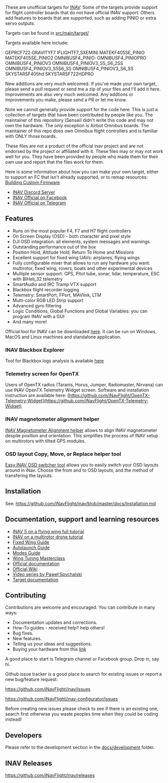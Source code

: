 These are unofficial targets for [INAV](https://github.com/iNavFlight/inav).
Some of the targets provide support for flight controller boards that do not have official INAV support.
Others add features to boards that are supported, such as adding PINIO or extra servo outputs.

Targets can be found in [src/main/target/](src/main/target/)

Targets available here include:

GEPRCF722
GRAVITYF7
IFLIGHTF7_SXEMINI
MATEKF405SE_PINIO
MATEKF405SE_PINIO2
OMNIBUSF4_PINIO:
OMNIBUSF4_PINIOPRO
OMNIBUSF4_PINIOV3
OMNIBUSF4_PINIOV3_S5_S6_2SS
OMNIBUSF4_PINIOV3_S5S6_SS
OMNIBUSF4_PINIOV3_S6_SS
SKYSTARSF405hd
SKYSTARSF722HDPRO

New additions are very much welcomed. If you've made your own target, please
send a pull request or send me a zip of your files and I'll add it here.
Improvements are also very much welcomed. Any addtions or improvements you
make, please send a PR or let me know.

Note we cannot generally provide support for the code here. This is just a
collection of targets that have been contributed by people like you. The maintainer
of this repository (Sensei) didn't write this code and may not own the hardware.
The only exception is Airbot Omnibus boards. The maintainer of this repo
does own Omnibus flight controllers and is familiar with ONLY those boards.

These files are not a product of the official inav project and are not endorsed
by the project or affiliated with it. These files may or may not work well for you.
They have been provided by people who made them for their own use and report that the files work for them.

Here is some information about how you can make your own target, either to support
an FC that isn't already supported, or to remap resources:
[Building Custom Firmware](https://github.com/iNavFlight/inav/wiki/Building-custom-firmware)




* [INAV Discord Server](https://discord.gg/peg2hhbYwN)
* [INAV Official on Facebook](https://www.facebook.com/groups/INAVOfficial)
* [INAV Official on Telegram](https://t.me/INAVFlight)

## Features

* Runs on the most popular F4, F7 and H7 flight controllers
* On Screen Display (OSD) - both character and pixel style
* DJI OSD integration: all elements, system messages and warnings
* Outstanding performance out of the box
* Position Hold, Altitude Hold, Return To Home and Missions
* Excellent support for fixed wing UAVs: airplanes, flying wings 
* Fully configurable mixer that allows to run any hardware you want: multirotor, fixed wing, rovers, boats and other experimental devices
* Multiple sensor support: GPS, Pitot tube, sonar, lidar, temperature, ESC with BlHeli_32 telemetry
* SmartAudio and IRC Tramp VTX support
* Blackbox flight recorder logging
* Telemetry: SmartPort, FPort, MAVlink, LTM
* Multi-color RGB LED Strip support
* Advanced gyro filtering
* Logic Conditions, Global Functions and Global Variables: you can program INAV with a GUI
* And many more!


Official tool for INAV can be downloaded [here](https://github.com/iNavFlight/inav-configurator/releases). It can be run on Windows, MacOS and Linux machines and standalone application.  

### INAV Blackbox Explorer

Tool for Blackbox logs analysis is available [here](https://github.com/iNavFlight/blackbox-log-viewer/releases)

### Telemetry screen for OpenTX

Users of OpenTX radios (Taranis, Horus, Jumper, Radiomaster, Nirvana) can use INAV OpenTX Telemetry Widget screen. Software and installation instruction are available here: [https://github.com/iNavFlight/OpenTX-Telemetry-Widget](https://github.com/iNavFlight/OpenTX-Telemetry-Widget)

### INAV magnetometer alignment helper

[INAV Magnetometer Alignment helper](https://kernel-machine.github.io/INavMagAlignHelper/) allows to align INAV magnetometer despite position and orientation. This simplifies the process of INAV setup on multirotors with tilted GPS modules.

### OSD layout Copy, Move, or Replace helper tool

[Easy INAV OSD switcher tool](https://www.mrd-rc.com/tutorials-tools-and-testing/useful-tools/inav-osd-switcher-tool/) allows you to easily switch your OSD layouts around in iNav. Choose the from and to OSD layouts, and the method of transfering the layouts.

## Installation

See: https://github.com/iNavFlight/inav/blob/master/docs/Installation.md

## Documentation, support and learning resources
* [INAV 5 on a flying wing full tutorial](https://www.youtube.com/playlist?list=PLOUQ8o2_nCLkZlulvqsX_vRMfXd5zM7Ha)
* [INAV on a multirotor drone tutorial](https://www.youtube.com/playlist?list=PLOUQ8o2_nCLkfcKsWobDLtBNIBzwlwRC8)
* [Fixed Wing Guide](docs/INAV_Fixed_Wing_Setup_Guide.pdf)
* [Autolaunch Guide](docs/INAV_Autolaunch.pdf)
* [Modes Guide](docs/INAV_Modes.pdf)
* [Wing Tuning Masterclass](docs/INAV_Wing_Tuning_Masterclass.pdf)
* [Official documentation](https://github.com/iNavFlight/inav/tree/master/docs)
* [Official Wiki](https://github.com/iNavFlight/inav/wiki)
* [Video series by Paweł Spychalski](https://www.youtube.com/playlist?list=PLOUQ8o2_nCLloACrA6f1_daCjhqY2x0fB)
* [Target documentation](https://github.com/iNavFlight/inav/tree/master/docs/boards)

## Contributing

Contributions are welcome and encouraged.  You can contribute in many ways:

* Documentation updates and corrections.
* How-To guides - received help?  help others!
* Bug fixes.
* New features.
* Telling us your ideas and suggestions.
* Buying your hardware from this [link](https://inavflight.com/shop/u/bg/)

A good place to start is Telegram channel or Facebook group. Drop in, say hi.

Github issue tracker is a good place to search for existing issues or report a new bug/feature request:

https://github.com/iNavFlight/inav/issues

https://github.com/iNavFlight/inav-configurator/issues

Before creating new issues please check to see if there is an existing one, search first otherwise you waste peoples time when they could be coding instead!

## Developers

Please refer to the development section in the [docs/development](https://github.com/iNavFlight/inav/tree/master/docs/development) folder.

## INAV Releases
https://github.com/iNavFlight/inav/releases
